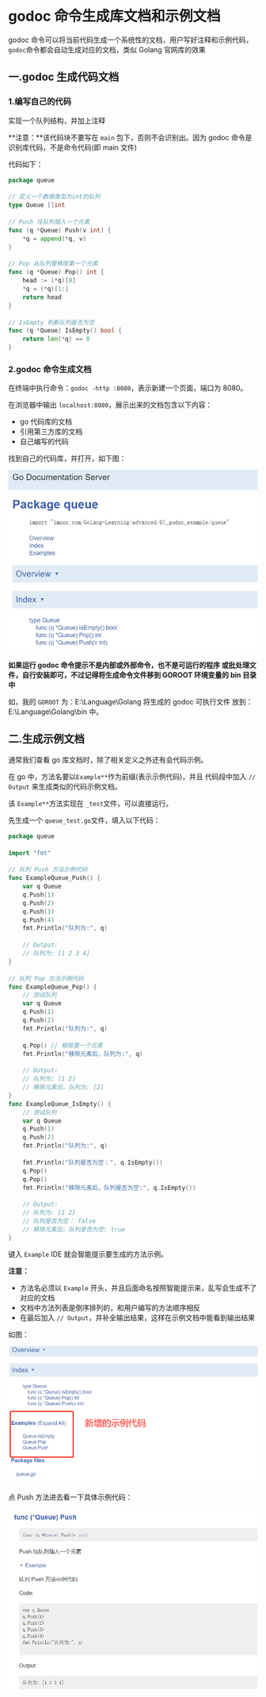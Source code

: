 # godoc 命令生成库文档和示例文档

godoc 命令可以将当前代码生成一个系统性的文档，用户写好注释和示例代码，`godoc`命令都会自动生成对应的文档，类似 Golang 官网库的效果

## 一.godoc 生成代码文档

### 1.编写自己的代码

实现一个队列结构，并加上注释

**注意：**该代码块不要写在 `main` 包下，否则不会识别出。因为 godoc 命令是识别库代码，不是命令代码(即 main 文件)

代码如下：

```go
package queue

// 定义一个数据类型为int的队列
type Queue []int

// Push 往队列插入一个元素
func (q *Queue) Push(v int) {
	*q = append(*q, v)
}

// Pop 从队列里移除第一个元素
func (q *Queue) Pop() int {
	head := (*q)[0]
	*q = (*q)[1:]
	return head
}

// IsEmpty 判断队列是否为空
func (q *Queue) IsEmpty() bool {
	return len(*q) == 0
}
```

### 2.godoc 命令生成文档

在终端中执行命令：`godoc -http :8080`，表示新建一个页面，端口为 8080。

在浏览器中输出 `localhost:8080`，展示出来的文档包含以下内容：

- go 代码库的文档
- 引用第三方库的文档
- 自己编写的代码

找到自己的代码库，并打开，如下图：

![](../../img/godoc代码库.png)

**如果运行 godoc 命令提示不是内部或外部命令，也不是可运行的程序 或批处理文件，自行安装即可，不过记得将生成命令文件移到 GOROOT 环境变量的 bin 目录中**

如，我的 `GOROOT` 为：E:\Language\Golang
将生成的 godoc 可执行文件 放到：E:\Language\Golang\bin 中。

## 二.生成示例文档

通常我们查看 go 库文档时，除了相关定义之外还有会代码示例。

在 go 中，方法名要以`Example**`作为前缀(表示示例代码)，并且 代码段中加入 `// Output` 来生成类似的代码示例文档。

该 `Example**`方法实现在 `_test`文件，可以直接运行。

先生成一个 `queue_test.go`文件，填入以下代码：

```go
package queue

import "fmt"

// 队列 Push 方法示例代码
func ExampleQueue_Push() {
	var q Queue
	q.Push(1)
	q.Push(2)
	q.Push(3)
	q.Push(4)
	fmt.Println("队列为:", q)

	// Output:
	// 队列为: [1 2 3 4]
}

// 队列 Pop 方法示例代码
func ExampleQueue_Pop() {
	// 测试队列
	var q Queue
	q.Push(1)
	q.Push(2)
	fmt.Println("队列为:", q)

	q.Pop() // 移除第一个元素
	fmt.Println("移除元素后，队列为:", q)

	// Output:
	// 队列为: [1 2]
	// 移除元素后，队列为: [2]
}
func ExampleQueue_IsEmpty() {
	// 测试队列
	var q Queue
	q.Push(1)
	q.Push(2)
	fmt.Println("队列为:", q)

	fmt.Println("队列是否为空：", q.IsEmpty())
	q.Pop()
	q.Pop()
	fmt.Println("移除元素后，队列是否为空:", q.IsEmpty())

	// Output:
	// 队列为: [1 2]
	// 队列是否为空： false
	// 移除元素后，队列是否为空: true
}
```

键入 `Example` IDE 就会智能提示要生成的方法示例。

**注意：**

- 方法名必须以 `Example` 开头，并且后面命名按照智能提示来，乱写会生成不了对应的文档
- 文档中方法列表是倒序排列的，和用户编写的方法顺序相反
- 在最后加入 `// Output`，并补全输出结果，这样在示例文档中能看到输出结果

如图：

![](../../img/godoc示例代码.png)

点 Push 方法进去看一下具体示例代码：

![](../../img/godoc示例代码具体.png)
